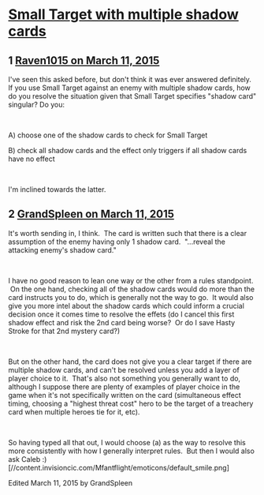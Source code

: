 # [Small Target with multiple shadow cards](https://community.fantasyflightgames.com/topic/137443-small-target-with-multiple-shadow-cards/)

## 1 [Raven1015 on March 11, 2015](https://community.fantasyflightgames.com/topic/137443-small-target-with-multiple-shadow-cards/?do=findComment&comment=1484929)

I've seen this asked before, but don't think it was ever answered definitely. If you use Small Target against an enemy with multiple shadow cards, how do you resolve the situation given that Small Target specifies "shadow card" singular? Do you:

 

A) choose one of the shadow cards to check for Small Target

B) check all shadow cards and the effect only triggers if all shadow cards have no effect

 

I'm inclined towards the latter.

## 2 [GrandSpleen on March 11, 2015](https://community.fantasyflightgames.com/topic/137443-small-target-with-multiple-shadow-cards/?do=findComment&comment=1484989)

It's worth sending in, I think.  The card is written such that there is a clear assumption of the enemy having only 1 shadow card.  "...reveal the attacking enemy's shadow card."  

 

I have no good reason to lean one way or the other from a rules standpoint.  On the one hand, checking all of the shadow cards would do more than the card instructs you to do, which is generally not the way to go.  It would also give you more intel about the shadow cards which could inform a crucial decision once it comes time to resolve the effets (do I cancel this first shadow effect and risk the 2nd card being worse?  Or do I save Hasty Stroke for that 2nd mystery card?)

 

But on the other hand, the card does not give you a clear target if there are multiple shadow cards, and can't be resolved unless you add a layer of player choice to it.  That's also not something you generally want to do, although I suppose there are plenty of examples of player choice in the game when it's not specifically written on the card (simultaneous effect timing, choosing a "highest threat cost" hero to be the target of a treachery card when multiple heroes tie for it, etc).  

 

So having typed all that out, I would choose (a) as the way to resolve this more consistently with how I generally interpret rules.  But then I would also ask Caleb :) [//content.invisioncic.com/Mfantflight/emoticons/default_smile.png]

Edited March 11, 2015 by GrandSpleen

